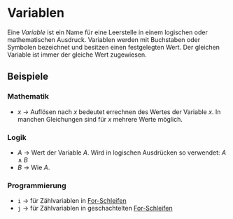 # Variablen
Eine *Variable* ist ein Name für eine Leerstelle in einem logischen oder mathematischen Ausdruck. Variablen werden mit Buchstaben oder Symbolen bezeichnet und besitzen einen festgelegten Wert. Der gleichen Variable ist immer der gleiche Wert zugewiesen.

## Beispiele
### Mathematik
- $x$ -> Auflösen nach $x$ bedeutet errechnen des Wertes der Variable $x$. In manchen Gleichungen sind für $x$ mehrere Werte möglich.
### Logik
- $A$ -> Wert der Variable $A$. Wird in logischen Ausdrücken so verwendet: $A\land B$
- $B$ -> Wie $A$.
### Programmierung
- `i` -> für Zählvariablen in [For-Schleifen](#) 
- `j` -> für Zählvariablen in geschachtelten [For-Schleifen]()